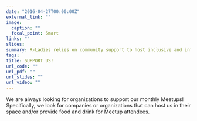 ```yaml
---
date: "2016-04-27T00:00:00Z"
external_link: ""
image:
  caption: ""
  focal_point: Smart
links: ""
slides: 
summary: R-Ladies relies on community support to host inclusive and informative events.
tags:
title: SUPPORT US!
url_code: ""
url_pdf: ""
url_slides: ""
url_video: ""
---
```


We are always looking for organizations to support our monthly Meetups! Specifically, we look for companies or organizations that can host us in their space and/or provide food and drink for Meetup attendees.
